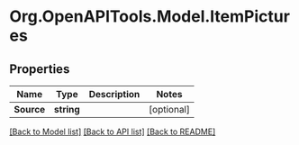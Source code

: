 # Org.OpenAPITools.Model.ItemPictures
## Properties

Name | Type | Description | Notes
------------ | ------------- | ------------- | -------------
**Source** | **string** |  | [optional] 

[[Back to Model list]](../README.md#documentation-for-models) [[Back to API list]](../README.md#documentation-for-api-endpoints) [[Back to README]](../README.md)

